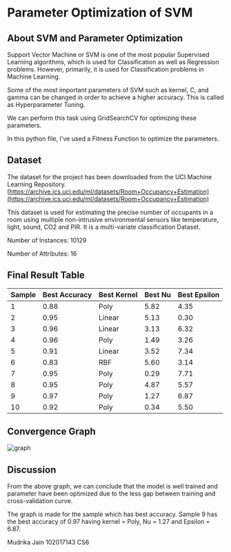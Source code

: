 # Parameter Optimization of SVM
## About SVM and Parameter Optimization

Support Vector Machine or SVM is one of the most popular Supervised Learning algorithms, which is used for Classification as well as Regression problems. However, primarily, it is used for Classification problems in Machine Learning.

Some of the most important parameters of SVM such as kernel, C, and gamma can be changed in order to achieve a higher accuracy. This is called as Hyperparameter Tuning. 

We can perform this task using GridSearchCV for optimizing these parameters.

In this python file, I've used a Fitness Function to optimize the parameters.

## Dataset

The dataset for the project has been downloaded from the UCI Machine Learning Repository.
[https://archive.ics.uci.edu/ml/datasets/Room+Occupancy+Estimation](https://archive.ics.uci.edu/ml/datasets/Room+Occupancy+Estimation)

This dataset is used for estimating the precise number of occupants in a room using multiple non-intrusive environmental sensors like temperature, light, sound, CO2 and PIR. It is a multi-variate classification Dataset.

Number of Instances: 10129

Number of Attributes: 16

## Final Result Table

| Sample  | Best Accuracy | Best Kernel | Best Nu | Best Epsilon |
| -----   | ------------- | ----------- | ------- | ------------ |
| 1 | 0.88 | Poly | 5.82 | 4.35 |
| 2 | 0.95 | Linear | 5.13 | 0.30 |
| 3 | 0.96 | Linear | 3.13 | 6.32 |
| 4 | 0.96 | Poly | 1.49 | 3.26 |
| 5 | 0.91 | Linear | 3.52 | 7.34 |
| 6 | 0.83 | RBF | 5.60 | 3.14 |
| 7 | 0.95 | Poly | 0.29 | 7.71 |
| 8 | 0.95 | Poly | 4.87 | 5.57 |
| 9 | 0.97 | Poly | 1.27 | 6.87 |
| 10 | 0.92 | Poly | 0.34 | 5.50 |

## Convergence Graph
![graph](https://user-images.githubusercontent.com/72306997/233000047-3bbc6cf2-8ec0-4276-8519-17da7da2fb25.png)

## Discussion
From the above graph, we can conclude that the model is well trained and parameter have been optimized due to the less gap between training and cross-validation curve.

The graph is made for the sample which has best accuracy. Sample 9 has the best accuracy of 0.97 having kernel = Poly, Nu = 1.27 and Epsilon = 6.87.

Mudrika Jain
102017143
CS6
